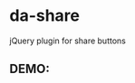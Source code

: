 # da-share
jQuery plugin for share buttons

## DEMO:
<a href="https://danielkon.github.io/da-share/" target="_blank">
